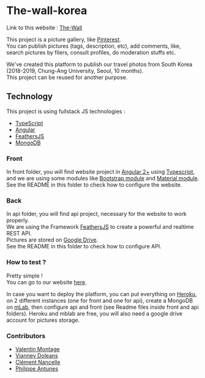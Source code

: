 # The-wall-korea

Link to this website : [The-Wall](https://the-wall-journey.herokuapp.com)

This project is a picture gallery, like [Pinterest](https://www.pinterest.com).  
You can publish pictures (tags, description, etc), add comments, like, search pictures by filers, consult profiles, do moderation stuffs etc.  

We've created this platform to publish our travel photos from South Korea (2018-2019, Chung-Ang University, Seoul, 10 months).  
This project can be reused for another purpose.

## Technology

This project is using fullstack JS technologies :
- [TypeScript](https://www.typescriptlang.org/)
- [Angular](https://angular.io/)
- [FeathersJS](https://feathersjs.com/)
- [MongoDB](https://mongoosejs.com/)

### Front

In front folder, you will find website project in [Angular 2+](https://cli.angular.io/) using [Typescript](https://www.typescriptlang.org/), and we are using some modules like [Bootstrap module](https://ng-bootstrap.github.io/#/home) and [Material module](https://material.angular.io/).  
See the README in this folder to check how to configure the website.

### Back

In api folder, you will find api project, necessary for the website to work properly.  
We are using the Framework [FeathersJS](https://feathersjs.com/) to create a powerful and realtime REST API.  
Pictures are stored on [Google Drive](https://www.google.com/drive/).  
See the README in this folder to check how to configure API.

### How to test ?

Pretty simple !  
You can go to our website [here](https://the-wall-journey.herokuapp.com).  

In case you want to deploy the platform, you can put everything on [Heroku](https://www.heroku.com/home), on 2 different instances (one for front and one for api), create a MongoDB on [mLab](https://mlab.com/), then configure api and front (see Readme files inside front and api folders). Heroku and mblab are free, you will also need a google drive account for pictures storage.

### Contributors

- [Valentin Montage](https://github.com/ValMont13)
- [Vianney Doleans](https://github.com/VianneyDoleans)
- [Clément Nancelle](https://github.com/Hardkaise)
- [Philippe Antunes](https://github.com/Deartchix)

